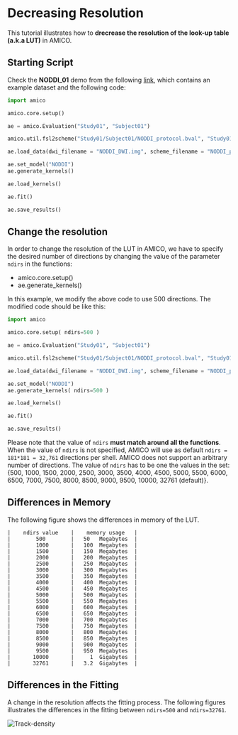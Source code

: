 # Decreasing Resolution

This tutorial illustrates how to **drecrease the resolution of the look-up table (a.k.a LUT)** in AMICO.

## Starting Script

Check the **NODDI_01** demo from the following [link](https://github.com/daducci/AMICO/blob/master/doc/demos/NODDI_01.md), which contains an example dataset and the following code:

```python
import amico

amico.core.setup()

ae = amico.Evaluation("Study01", "Subject01")

amico.util.fsl2scheme("Study01/Subject01/NODDI_protocol.bval", "Study01/Subject01/NODDI_protocol.bvec")

ae.load_data(dwi_filename = "NODDI_DWI.img", scheme_filename = "NODDI_protocol.scheme", mask_filename = "brain_mask.img", b0_thr = 0)

ae.set_model("NODDI")
ae.generate_kernels()

ae.load_kernels()

ae.fit()

ae.save_results()
```

## Change the resolution

In order to change the resolution of the LUT in AMICO, we have to specify the desired number of directions by changing the value of the parameter `ndirs` in the functions:

- amico.core.setup()
- ae.generate_kernels()

In this example, we modify the above code to use 500 directions. The modified code should be like this:

```python
import amico

amico.core.setup( ndirs=500 )

ae = amico.Evaluation("Study01", "Subject01")

amico.util.fsl2scheme("Study01/Subject01/NODDI_protocol.bval", "Study01/Subject01/NODDI_protocol.bvec")

ae.load_data(dwi_filename = "NODDI_DWI.img", scheme_filename = "NODDI_protocol.scheme", mask_filename = "brain_mask.img", b0_thr = 0)

ae.set_model("NODDI")
ae.generate_kernels( ndirs=500 )

ae.load_kernels()

ae.fit()

ae.save_results()
```

Please note that the value of `ndirs` **must match around all the functions**. When the value of `ndirs` is not specified, AMICO will use as default `ndirs = 181*181 = 32,761` directions per shell. AMICO does not support an arbitrary number of directions. The value of `ndirs` has to be one the values in the set: {500, 1000, 1500, 2000, 2500, 3000, 3500, 4000, 4500, 5000, 5500, 6000, 6500, 7000, 7500, 8000, 8500, 9000, 9500, 10000, 32761 (default)}.

## Differences in Memory

The following figure shows the differences in memory of the LUT.

```
|    ndirs value    |    memory usage   |
|        500        |   50   Megabytes  |
|        1000       |   100  Megabytes  |
|        1500       |   150  Megabytes  |
|        2000       |   200  Megabytes  |
|        2500       |   250  Megabytes  |
|        3000       |   300  Megabytes  |
|        3500       |   350  Megabytes  |
|        4000       |   400  Megabytes  |
|        4500       |   450  Megabytes  |
|        5000       |   500  Megabytes  |
|        5500       |   550  Megabytes  |
|        6000       |   600  Megabytes  |
|        6500       |   650  Megabytes  |
|        7000       |   700  Megabytes  |
|        7500       |   750  Megabytes  |
|        8000       |   800  Megabytes  |
|        8500       |   850  Megabytes  |
|        9000       |   900  Megabytes  |
|        9500       |   950  Megabytes  |
|       10000       |     1  Gigabytes  |
|       32761       |   3.2  Gigabytes  |
```

## Differences in the Fitting

A change in the resolution affects the fitting process. The following figures illustrates the differences in the fitting between `ndirs=500` and `ndirs=32761`.

![Track-density](https://github.com/daducci/AMICO/blob/master/doc/demos/fig_comparison_resolution_LUT.png)